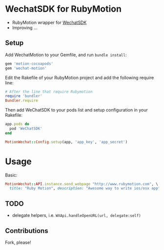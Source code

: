 WechatSDK for RubyMotion
====================

- RubyMotion wrapper for [WechatSDK](https://open.weixin.qq.com)
- Improving ...

## Setup

Add WechatMotion to your Gemfile, and run `bundle install`:
```ruby
gem 'motion-cocoapods'
gem 'wechat-motion'
```

Edit the Rakefile of your RubyMotion project and add the following require line:
```ruby
# After the line that require Rubymotion
require 'bundler'
Bundler.require
```

Then add WeChatSDK to your pods list and setup configuration in your Rakefile:
```ruby
app.pods do
  pod 'WeChatSDK'
end

MotionWechat::Config.setup(app, 'app_key', 'app_secret')
```

Usage
==========

Basic:

```ruby
MotionWechat::API.instance.send_webpage "http://www.rubymotion.com", \
  title: "Ruby Motion", description: "Awesome way to write ios/osx app"
```

## TODO
- delegate helpers, i.e. `WXApi.handleOpenURL(url, delegate:self)`

## Contributions

Fork, please!
